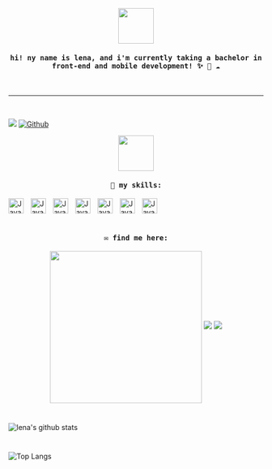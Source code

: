 <p align="center">
  <img src="https://media.giphy.com/media/kcwaVQJLWCqcK1s8zW/giphy.gif" width="70" height="70" />
  </p>
<h4 align="center"><samp> hi! ny name is lena, and i'm currently taking a bachelor in front-end and mobile development! ✨ 🌱 ☁️ </samp></h4>
<br>
<hr>
<br>

![](https://visitor-badge.laobi.icu/badge?page_id=explicitlena.explicitlena)
[![Github](https://img.shields.io/github/followers/explicitlena?label=Follow&style=social)](https://github.com/explicitlena.explicitlena)

<p align="center">
  <img src="https://media.giphy.com/media/hcYsJPR6cueI2ruIVu/giphy.gif" width="70" height="70" />
</p> 
 
<h4 align="center"><samp>🌱 my skills:
</samp></h4>
  
<img align="center" alt="Java" width="30px" style="padding-right:10px;" src="https://cdn.jsdelivr.net/gh/devicons/devicon/icons/html5/html5-plain.svg"/>
<img align="center" alt="Java" width="30px" style="padding-right:10px;" src="https://cdn.jsdelivr.net/gh/devicons/devicon/icons/css3/css3-plain.svg"/>
<img align="center" alt="Java" width="30px" style="padding-right:10px;" src="https://cdn.jsdelivr.net/gh/devicons/devicon/icons/javascript/javascript-plain.svg"/>
<img align="center" alt="Java" width="30px" style="padding-right:10px;" src="https://cdn.jsdelivr.net/gh/devicons/devicon/icons/kotlin/kotlin-plain.svg"/>
<img align="center" alt="Java" width="30px" style="padding-right:10px;" src="https://cdn.jsdelivr.net/gh/devicons/devicon/icons/wordpress/wordpress-plain.svg"/>
<img align="center" alt="Java" width="30px" style="padding-right:10px;" src="https://cdn.jsdelivr.net/gh/devicons/devicon/icons/xd/xd-line.svg"/>
<img align="center" alt="Java" width="30px" style="padding-right:10px;" src="https://cdn.jsdelivr.net/gh/devicons/devicon/icons/figma/figma-original.svg"/>

<br>

#

<h4 align="center"><samp>✉️ find me here: 
</samp></h4>
<p align="center">
  <img src = "https://media.giphy.com/media/ixXVVhKYJHvCbaqfXo/giphy.gif" width = "300" height = "300" align = "center">
  <a href="mailto:lfs99@yahoo.com"><img src = "https://img.shields.io/badge/gmail-%23D14836.svg?&style=for-the-badge&logo=gmail&logoColor=white"></a>   
  <a href="https://www.linkedin.com/in/lenasorken/"><img src="https://img.shields.io/badge/linkedin-%230077B5.svg?&style=for-the-badge&logo=linkedin&logoColor=white"/></a>
</p>

#

![lena's github stats](https://github-readme-stats.vercel.app/api?username=explicitlena&show_icons=true&theme=gruvbox)

#

![Top Langs](https://github-readme-stats.vercel.app/api/top-langs/?username=explicitlena&hide_progress=true&theme=gruvbox)


